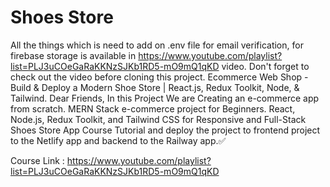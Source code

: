 # Shoes Store
All the things which is need to add on .env file for email verification, for firebase storage is available in 
https://www.youtube.com/playlist?list=PLJ3uCOeGaRaKKNzSJKb1RD5-mO9mQ1qKD video.
Don't forget to check out the video before cloning this project.
Ecommerce Web Shop - Build & Deploy a Modern Shoe Store | React.js, Redux Toolkit, Node, & Tailwind.
Dear Friends, In this Project We are Creating an e-commerce app from scratch. MERN Stack e-commerce project for Beginners. React, Node.js, Redux Toolkit, and Tailwind CSS for Responsive and  Full-Stack Shoes Store App Course Tutorial and deploy the project to frontend project to the Netlify app and backend to the Railway app.✅

Course Link : https://www.youtube.com/playlist?list=PLJ3uCOeGaRaKKNzSJKb1RD5-mO9mQ1qKD
